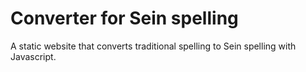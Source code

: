 # Converter for Sein spelling

A static website that converts traditional spelling to Sein spelling with Javascript.
